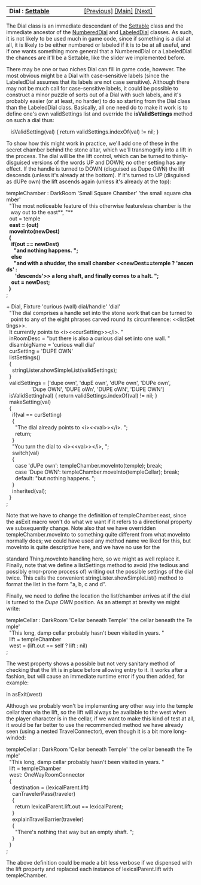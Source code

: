<table width="100%" data-border="0" data-cellspacing="0"
data-cellpadding="3" data-bgcolor="#C0C0C0">
<colgroup>
<col style="width: 50%" />
<col style="width: 50%" />
</colgroup>
<tbody>
<tr>
<td style="text-align: left;"><strong>Dial : <a
href="settable.htm">Settable</a><br />
</strong></td>
<td style="text-align: right;"><a href="lever.htm">[Previous]</a> <a
href="generalintroduction.htm">[Main]</a> <a
href="onoffcontrol.htm">[Next]</a></td>
</tr>
</tbody>
</table>

  
The Dial class is an immediate descendant of the
[Settable](settable.htm) class and the immediate ancestor of the
[NumberedDial](numbereddial.htm) and [LabeledDial](labeleddial.htm)
classes. As such, it is not likely to be used much in game code, since
if something is a dial at all, it is likely to be either numbered or
labeled if it is to be at all useful, and if one wants something more
general that a NumberedDial or a LabeledDial the chances are it'll be a
Settable, like the slider we implemented before.  
  
There may be one or two niches Dial can fill in game code, however. The
most obvious might be a Dial with case-sensitive labels (since the
LabeledDial assumes that its labels are not case sensitive). Although
there may not be much call for case-sensitive labels, it could be
possible to construct a minor puzzle of sorts out of a Dial with such
labels, and it's probably easier (or at least, no harder) to do so
starting from the Dial class than the LabeledDial class. Basically, all
one need do to make it work is to define one's own validSettings list
and override the **isValidSettings** method on such a dial thus:  
  
   isValidSetting(val) { return validSettings.indexOf(val) != nil; }  
  
To show how this might work in practice, we'll add one of these in the
secret chamber behind the stone altar, which we'll transmogrify into a
lift in the process. The dial will be the lift control, which can be
turned to thinly-disguised versions of the words UP and DOWN; no other
setting has any effect. If the handle is turned to DOWN (disguised as
Dupe OWN) the lift descends (unless it's already at the bottom). If it's
turned to UP (disguised as dUPe own) the lift ascends again (unless it's
already at the top):  
  
templeChamber : DarkRoom 'Small Square Chamber' 'the small square chamber'  
  "The most noticeable feature of this otherwise featureless chamber is the  
   way out to the east**, "**  
  out = temple  
  **east = (out)**  
  **moveInto(newDest)  
  {  
    if(out == newDest)  
      "and nothing happens. ";  
    else   
      "and with a shudder, the small chamber \<\<newDest==temple ? 'ascends' :  
       'descends'\>\> a long shaft, and finally comes to a halt. ";  
    out = newDest;  
  }**  
;  
  
+ Dial, Fixture 'curious (wall) dial/handle' 'dial'  
  "The dial comprises a handle set into the stone work that can be turned to  
   point to any of the eight phrases carved round its circumference: \<\<listSettings\>\>.  
  It currently points to \<i\>\<\<curSetting\>\>\</i\>. "  
  inRoomDesc = "but there is also a curious dial set into one wall. "  
  disambigName = 'curious wall dial'  
  curSetting = 'DUPE OWN'  
  listSettings()  
  {  
    stringLister.showSimpleList(validSettings);  
  }  
  validSettings = \['dupe own', 'dupE own', 'dUPe own', 'DUPe own',  
                 'Dupe OWN', 'DUPE oWn', 'DUPE oWN', 'DUPE OWN'\]  
  isValidSetting(val) { return validSettings.indexOf(val) != nil; }    
  makeSetting(val)  
  {  
    if(val == curSetting)  
    {  
      "The dial already points to \<i\>\<\<val\>\>\</i\>. ";  
      return;  
    }  
    "You turn the dial to \<i\>\<\<val\>\>\</i\>, ";  
    switch(val)  
    {  
      case 'dUPe own': templeChamber.moveInto(temple); break;  
      case 'Dupe OWN': templeChamber.moveInto(templeCellar); break;  
      default: "but nothing happens. ";      
    }  
    inherited(val);      
  }  
;  
  
Note that we have to change the definition of templeChamber.east, since
the asExit macro won't do what we want if it refers to a directional
property we subsequently change. Note also that we have overridden
templeChamber.moveInto to something quite different from what moveInto
normally does; we could have used any method name we liked for this, but
moveInto is quite descriptive here, and we have no use for the

standard Thing.moveInto handling here, so we might as well replace it.
Finally, note that we define a listSettings method to avoid (the tedious
and possibly error-prone process of) writing out the possible settings
of the dial twice. This calls the convenient
stringLister.showSimpleList() method to format the list in the form "a,
b, c and d".  
  
Finally, we need to define the location the list/chamber arrives at if
the dial is turned to the *Dupe OWN* position. As an attempt at brevity
we might write:  
  
templeCellar : DarkRoom 'Cellar beneath Temple' 'the cellar beneath the Temple'  
  "This long, damp cellar probably hasn't been visited in years. "  
  lift = templeChamber  
  west = (lift.out == self ? lift : nil)    
;  
  
The west property shows a possible but not very sanitary method of
checking that the lift is in place before allowing entry to it. It works
after a fashion, but will cause an immediate runtime error if you then
added, for example:  
  
in asExit(west)  
  
Although we probably won't be implementing any other way into the temple
cellar than via the lift, so the lift will always be available to the
west when the player character is in the cellar, if we want to make this
kind of test at all, it would be far better to use the recommended
method we have already seen (using a nested TravelConnector), even
though it is a bit more long-winded:  
  
templeCellar : DarkRoom 'Cellar beneath Temple' 'the cellar beneath the Temple'  
  "This long, damp cellar probably hasn't been visited in years. "  
  lift = templeChamber  
  west: OneWayRoomConnector   
  {  
    destination = (lexicalParent.lift)  
    canTravelerPass(traveler)  
    {  
      return lexicalParent.lift.out == lexicalParent;  
    }  
    explainTravelBarrier(traveler)  
    {    
      "There's nothing that way but an empty shaft. ";  
    }  
  }    
;  
  
The above definition could be made a bit less verbose if we dispensed
with the lift property and replaced each instance of lexicalParent.lift
with templeChamber.  
  
  
  
  
  
